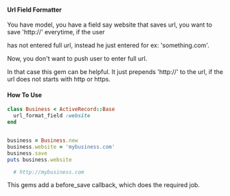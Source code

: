 #### Url Field  Formatter

You have model, you have a field say website that saves url, you want to save 'http://' everytime, if the user 

has not entered full url, instead he just entered for ex: 'something.com'.

Now, you don't want to push user to enter full url.

In that case this gem can be helpful. It just prepends 'http://' to the url, if the url does not starts with http or https.


#### How To Use

```ruby
class Business < ActiveRecord::Base
  url_format_field :website  
end


business = Business.new
business.website = 'mybusiness.com'
business.save
puts business.website

  # http://mybusiness.com

```

This gems add a before_save callback, which does the required job.
